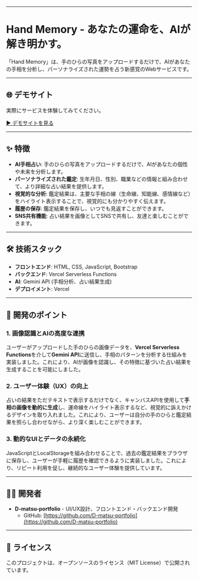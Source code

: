 -----

# Hand Memory - あなたの運命を、AIが解き明かす。

「Hand Memory」は、手のひらの写真をアップロードするだけで、AIがあなたの手相を分析し、パーソナライズされた運勢を占う新感覚のWebサービスです。

-----

## 🌐 デモサイト

実際にサービスを体験してみてください。

[▶️ デモサイトを見る](https://portfolio-hand-memory.vercel.app/)

-----

## ✨ 特徴

  * **AI手相占い**: 手のひらの写真をアップロードするだけで、AIがあなたの個性や未来を分析します。
  * **パーソナライズされた鑑定**: 生年月日、性別、職業などの情報と組み合わせて、より詳細な占い結果を提供します。
  * **視覚的な分析**: 鑑定結果は、主要な手相の線（生命線、知能線、感情線など）をハイライト表示することで、視覚的にも分かりやすく伝えます。
  * **履歴の保存**: 鑑定結果を保存し、いつでも見返すことができます。
  * **SNS共有機能**: 占い結果を画像としてSNSで共有し、友達と楽しむことができます。

-----

## 🛠️ 技術スタック

  * **フロントエンド**: HTML, CSS, JavaScript, Bootstrap
  * **バックエンド**: Vercel Serverless Functions
  * **AI**: Gemini API (手相分析、占い結果生成)
  * **デプロイメント**: Vercel

-----

## 🚀 開発のポイント

### 1\. 画像認識とAIの高度な連携

ユーザーがアップロードした手のひらの画像データを、**Vercel Serverless Functions**を介して**Gemini API**に送信し、手相のパターンを分析する仕組みを実装しました。これにより、AIが画像を認識し、その特徴に基づいた占い結果を生成することを可能にしました。

### 2\. ユーザー体験（UX）の向上

占いの結果をただテキストで表示するだけでなく、キャンバスAPIを使用して**手相の画像を動的に生成**し、運命線をハイライト表示するなど、視覚的に訴えかけるデザインを取り入れました。これにより、ユーザーは自分の手のひらと鑑定結果を照らし合わせながら、より深く楽しむことができます。

### 3\. 動的なUIとデータの永続化

JavaScriptとLocalStorageを組み合わせることで、過去の鑑定結果をブラウザに保存し、ユーザーが手軽に履歴を確認できるように実装しました。これにより、リピート利用を促し、継続的なユーザー体験を提供しています。

-----

## 👨‍💻 開発者

  * **D-matsu-portfolio** - UI/UX設計、フロントエンド・バックエンド開発
      * GitHub: [https://github.com/D-matsu-portfolio](https://github.com/D-matsu-portfolio)

-----

## 📝 ライセンス

このプロジェクトは、オープンソースのライセンス（MIT License）で公開されています。